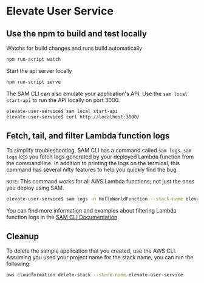 # Elevate User Service

## Use the npm to build and test locally

Watchs for build changes and runs build automatically

```bash
npm run-script watch
```

Start the api server locally

```bash
npm run-script serve
```

The SAM CLI can also emulate your application's API. Use the `sam local start-api` to run the API locally on port 3000.

```bash
elevate-user-service$ sam local start-api
elevate-user-service$ curl http://localhost:3000/
```
## Fetch, tail, and filter Lambda function logs

To simplify troubleshooting, SAM CLI has a command called `sam logs`. `sam logs` lets you fetch logs generated by your deployed Lambda function from the command line. In addition to printing the logs on the terminal, this command has several nifty features to help you quickly find the bug.

`NOTE`: This command works for all AWS Lambda functions; not just the ones you deploy using SAM.

```bash
elevate-user-service$ sam logs -n HelloWorldFunction --stack-name elevate-user-service --tail
```

You can find more information and examples about filtering Lambda function logs in the [SAM CLI Documentation](https://docs.aws.amazon.com/serverless-application-model/latest/developerguide/serverless-sam-cli-logging.html).

## Cleanup

To delete the sample application that you created, use the AWS CLI. Assuming you used your project name for the stack name, you can run the following:

```bash
aws cloudformation delete-stack --stack-name elevate-user-service
```
